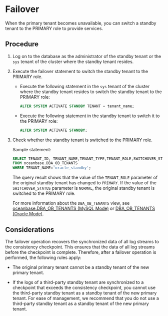 # Failover

When the primary tenant becomes unavailable, you can switch a standby tenant to the PRIMARY role to provide services.

## Procedure

1. Log on to the database as the administrator of the standby tenant or the `sys` tenant of the cluster where the standby tenant resides.

2. Execute the failover statement to switch the standby tenant to the PRIMARY role.

   * Execute the following statement in the `sys` tenant of the cluster where the standby tenant resides to switch the standby tenant to the PRIMARY role:

      ```sql
      ALTER SYSTEM ACTIVATE STANDBY TENANT = tenant_name;
      ```

   * Execute the following statement in the standby tenant to switch it to the PRIMARY role:

      ```sql
      ALTER SYSTEM ACTIVATE STANDBY;
      ```

3. Check whether the standby tenant is switched to the PRIMARY role.

   Sample statement:

   ```sql
   SELECT TENANT_ID, TENANT_NAME,TENANT_TYPE,TENANT_ROLE,SWITCHOVER_STATUS
   FROM oceanbase.DBA_OB_TENANTS
   WHERE TENANT_NAME='oracle_standby';
   ```

   The query result shows that the value of the `TENANT_ROLE` parameter of the original standby tenant has changed to `PRIMARY`. If the value of the `SWITCHOVER_STATUS` parameter is `NORMAL`, the original standby tenant is switched to the PRIMARY role.

   For more information about the `DBA_OB_TENANTS` view, see [oceanbase.DBA_OB_TENANTS (MySQL Mode)](../../../../7.reference/5.system-reference/4.system-view-of-mysql-mode/1.overview-of-mysql-mode.md) or [DBA_OB_TENANTS (Oracle Mode)](../../../../7.reference/5.system-reference/5.system-view-of-oracle-mode/2.dictionary-view-of-oracle-mode/261.dba_ob_tenants-oracle.md).

## Considerations

The failover operation recovers the synchronized data of all log streams to the consistency checkpoint. This ensures that the data of all log streams before the checkpoint is complete. Therefore, after a failover operation is performed, the following rules apply:

* The original primary tenant cannot be a standby tenant of the new primary tenant.

* If the logs of a third-party standby tenant are synchronized to a checkpoint that exceeds the consistency checkpoint, you cannot use the third-party standby tenant as a standby tenant of the new primary tenant. For ease of management, we recommend that you do not use a third-party standby tenant as a standby tenant of the new primary tenant.
